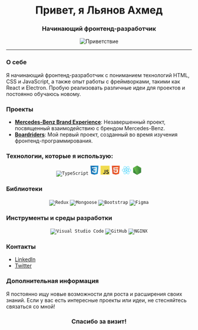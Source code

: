 <h1 align="center">Привет, я Льянов Ахмед</h1>
<h3 align="center">Начинающий фронтенд-разработчик</h3>

<p align="center">
  <img src="https://media.giphy.com/media/3o7bUPzRIPYPaD6CEI/giphy.gif" alt="Приветствие" width="300"/>
</p>

<hr>

### О себе
Я начинающий фронтенд-разработчик с пониманием технологий HTML, CSS и JavaScript, а также опыт работы с фреймворками, такими как React и Electron. Пробую реализовать различные идеи для проектов и постоянно обучаюсь новому.

### Проекты
- **[Mercedes-Benz Brand Experience](https://ahmedlyanov.github.io/Mercedes-Benz-Brand-Experiance/main/index.html)**: Незавершенный проект, посвященный взаимодействию с брендом Mercedes-Benz.
- **[Boardriders](https://ahmedlyanov.github.io/Boardriders/)**: Мой первый проект, созданный во время изучения фронтенд-программирования.
### Технологии, которые я использую:
<p align="center">
  <code><img height="25" src="https://upload.wikimedia.org/wikipedia/commons/4/4c/Typescript_logo_2020.svg" alt="TypeScript"></code>
  <code><img height="25" src="https://raw.githubusercontent.com/devicons/devicon/master/icons/css3/css3-original.svg" alt="CSS"></code>
  <code><img height="25" src="https://raw.githubusercontent.com/devicons/devicon/master/icons/javascript/javascript-original.svg" alt="JavaScript"></code>
  <code><img height="25" src="https://raw.githubusercontent.com/devicons/devicon/master/icons/html5/html5-original.svg" alt="HTML"></code>
  <code><img height="25" src="https://raw.githubusercontent.com/devicons/devicon/master/icons/react/react-original.svg" alt="React"></code>
  <code><img height="25" src="https://raw.githubusercontent.com/devicons/devicon/master/icons/nodejs/nodejs-original.svg" alt="Node.js"></code>
</p>

### Библиотеки
<p align="center">
  <code><img height="25" src="https://upload.wikimedia.org/wikipedia/commons/1/1f/Redux_logo.png" alt="Redux"></code>
  <code><img height="25" src="https://upload.wikimedia.org/wikipedia/commons/9/9c/Mongoose_logo.svg" alt="Mongoose"></code>
  <code><img height="25" src="https://getbootstrap.com/docs/5.1/assets/brand/bootstrap-logo.svg" alt="Bootstrap"></code>
  <code><img height="25" src="https://cdn.iconscout.com/icon/free/png-512/figma-2822567-2341948.png" alt="Figma"></code>
</p>

### Инструменты и среды разработки
<p align="center">
  <code><img height="25" src="https://upload.wikimedia.org/wikipedia/commons/d/d5/Visual_Studio_Code_1.35_icon.svg" alt="Visual Studio Code"></code>
  <code><img height="25" src="https://upload.wikimedia.org/wikipedia/commons/9/91/Octicons-mark-github.svg" alt="GitHub"></code>
  <code><img height="25" src="https://upload.wikimedia.org/wikipedia/commons/1/1e/Nginx_logo.png" alt="NGINX"></code>
</p>




### Контакты
- [LinkedIn](https://linkedin.com/in/ваш-линк)
- [Twitter](https://twitter.com/ваш-линк)

### Дополнительная информация
Я постоянно ищу новые возможности для роста и расширения своих знаний. Если у вас есть интересные проекты или идеи, не стесняйтесь связаться со мной!

<h3 align="center">Спасибо за визит!</h3>
